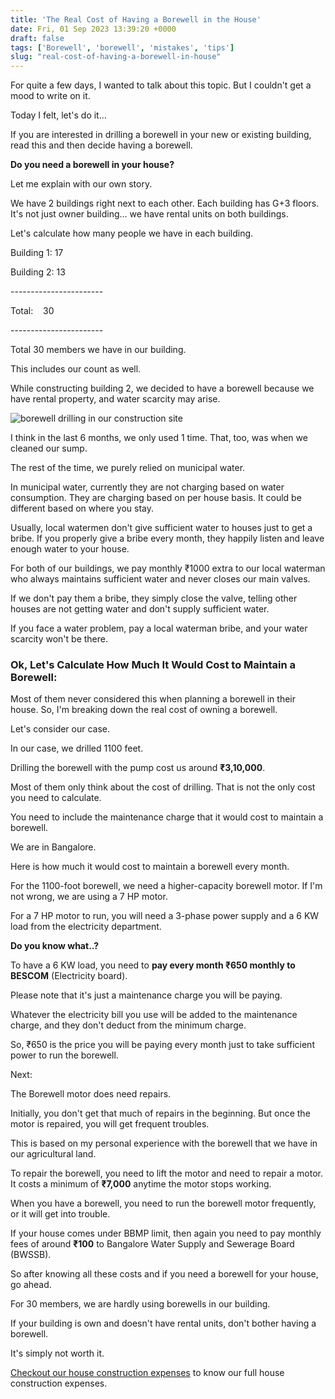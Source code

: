 ```yaml
---
title: 'The Real Cost of Having a Borewell in the House'
date: Fri, 01 Sep 2023 13:39:20 +0000
draft: false
tags: ['Borewell', 'borewell', 'mistakes', 'tips']
slug: "real-cost-of-having-a-borewell-in-house"
---
```


For quite a few days, I wanted to talk about this topic. But I couldn't get a mood to write on it.

Today I felt, let's do it…

If you are interested in drilling a borewell in your new or existing building, read this and then decide having a borewell.

**Do you need a borewell in your house?**

Let me explain with our own story.

We have 2 buildings right next to each other. Each building has G+3 floors. It's not just owner building… we have rental units on both buildings.

Let's calculate how many people we have in each building.

Building 1: 17

Building 2: 13

\-----------------------

Total:    30

\-----------------------

Total 30 members we have in our building.

This includes our count as well.

While constructing building 2, we decided to have a borewell because we have rental property, and water scarcity may arise.

![borewell drilling in our construction site](/images/2023/09/borewell-drilling-in-construction-site.jpg)

I think in the last 6 months, we only used 1 time. That, too, was when we cleaned our sump.

The rest of the time, we purely relied on municipal water.

In municipal water, currently they are not charging based on water consumption. They are charging based on per house basis. It could be different based on where you stay.

Usually, local watermen don't give sufficient water to houses just to get a bribe. If you properly give a bribe every month, they happily listen and leave enough water to your house.

For both of our buildings, we pay monthly ₹1000 extra to our local waterman who always maintains sufficient water and never closes our main valves.

If we don't pay them a bribe, they simply close the valve, telling other houses are not getting water and don't supply sufficient water.

If you face a water problem, pay a local waterman bribe, and your water scarcity won't be there.

### Ok, Let's Calculate How Much It Would Cost to Maintain a Borewell:

Most of them never considered this when planning a borewell in their house. So, I'm breaking down the real cost of owning a borewell.

Let's consider our case.

In our case, we drilled 1100 feet.

Drilling the borewell with the pump cost us around **₹3,10,000**.

Most of them only think about the cost of drilling. That is not the only cost you need to calculate.

You need to include the maintenance charge that it would cost to maintain a borewell.

We are in Bangalore.

Here is how much it would cost to maintain a borewell every month.

For the 1100-foot borewell, we need a higher-capacity borewell motor. If I'm not wrong, we are using a 7 HP motor.

For a 7 HP motor to run, you will need a 3-phase power supply and a 6 KW load from the electricity department.

**Do you know what..?**

To have a 6 KW load, you need to **pay every month ₹650 monthly to BESCOM** (Electricity board).

Please note that it's just a maintenance charge you will be paying.

Whatever the electricity bill you use will be added to the maintenance charge, and they don't deduct from the minimum charge.

So, ₹650 is the price you will be paying every month just to take sufficient power to run the borewell.

Next:

The Borewell motor does need repairs.

Initially, you don't get that much of repairs in the beginning. But once the motor is repaired, you will get frequent troubles.

This is based on my personal experience with the borewell that we have in our agricultural land.

To repair the borewell, you need to lift the motor and need to repair a motor. It costs a minimum of **₹7,000** anytime the motor stops working.

When you have a borewell, you need to run the borewell motor frequently, or it will get into trouble.

If your house comes under BBMP limit, then again you need to pay monthly fees of around **₹100** to Bangalore Water Supply and Sewerage Board (BWSSB).

So after knowing all these costs and if you need a borewell for your house, go ahead.

For 30 members, we are hardly using borewells in our building.

If your building is own and doesn't have rental units, don't bother having a borewell.

It's simply not worth it.

[Checkout our house construction expenses](https://houseconstructionguide.com/our-house-construction-expenses/) to know our full house construction expenses.